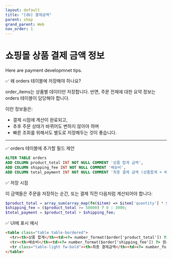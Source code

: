 ```yaml
---
layout: default
title: "[db] 결제금액"
parent: shop
grand_parent: Web
nav_order: 1
---
```


# 쇼핑몰 상품 결제 금액 정보

Here are payment developmnet tips.

✅ 왜 orders 테이블에 저장해야 하나요?

order_items는 상품별 데이터만 저장합니다.
반면, 주문 전체에 대한 요약 정보는 orders 테이블이 담당해야 합니다.

이런 정보들은:

* 결제 시점에 계산이 완료되고,
* 추후 주문 상태가 바뀌어도 변하지 않아야 하며
* 빠른 조회를 위해서도 별도로 저장해두는 것이 좋습니다.

---

✅ orders 테이블에 추가할 필드 제안

```sql
ALTER TABLE orders
ADD COLUMN product_total INT NOT NULL COMMENT '상품 합계 금액',
ADD COLUMN shipping_fee INT NOT NULL COMMENT '배송비',
ADD COLUMN total_payment INT NOT NULL COMMENT '최종 결제 금액 (상품합계 + 배송비)';
```

✅ 저장 시점

이 금액들은 주문을 저장하는 순간, 또는 결제 직전 다음처럼 계산되어야 합니다:

```php
$product_total = array_sum(array_map(fn($item) => $item['quantity'] * $item['unit_price'], $order_items));
$shipping_fee = ($product_total >= 50000) ? 0 : 3000;
$total_payment = $product_total + $shipping_fee;
```

✅ UI에 표시 예시

```html
<table class="table table-bordered">
  <tr><th>상품 합계</th><td><?= number_format($order['product_total']) ?> 원</td></tr>
  <tr><th>배송비</th><td><?= number_format($order['shipping_fee']) ?> 원</td></tr>
  <tr class="table-light fw-bold"><th>최종 결제금액</th><td><?= number_format($order['total_payment']) ?> 원</td></tr>
</table>
```
